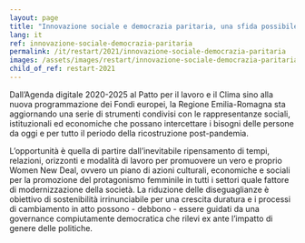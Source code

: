 ```yaml
---
layout: page
title: "Innovazione sociale e democrazia paritaria, una sfida possibile"
lang: it
ref: innovazione-sociale-democrazia-paritaria
permalink: /it/restart/2021/innovazione-sociale-democrazia-paritaria
images: /assets/images/restart/innovazione-sociale-democrazia-paritaria.png
child_of_ref: restart-2021
---
```


Dall’Agenda digitale 2020-2025 al Patto per il lavoro e il Clima sino alla
nuova programmazione dei Fondi europei, la Regione Emilia-Romagna sta
aggiornando una serie di strumenti condivisi con le rappresentanze sociali,
istituzionali ed economiche che possano intercettare i bisogni delle persone da
oggi e per tutto il periodo della ricostruzione post-pandemia.

L’opportunità è quella di partire dall’inevitabile ripensamento di tempi,
relazioni, orizzonti e modalità di lavoro per promuovere un vero e proprio
Women New Deal, ovvero un piano di azioni culturali, economiche e sociali per
la promozione del protagonismo femminile in tutti i settori quale fattore di
modernizzazione della società. La riduzione delle diseguaglianze è obiettivo di
sostenibilità irrinunciabile per una crescita duratura e i processi di
cambiamento in atto possono - debbono - essere guidati da una governance
compiutamente democratica che rilevi ex ante l’impatto di genere delle
politiche.
